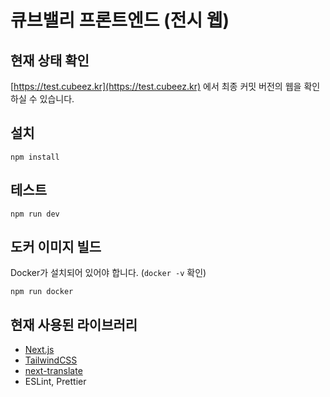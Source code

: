 # 큐브밸리 프론트엔드 (전시 웹)

## 현재 상태 확인

[https://test.cubeez.kr](https://test.cubeez.kr) 에서 최종 커밋 버전의 웹을 확인하실 수 있습니다.

## 설치

```
npm install
```

## 테스트

```
npm run dev
```

## 도커 이미지 빌드

Docker가 설치되어 있어야 합니다. (`docker -v` 확인)

```
npm run docker
```

## 현재 사용된 라이브러리

- [Next.js](https://nextjs.org/)
- [TailwindCSS](https://tailwindcss.com/)
- [next-translate](https://github.com/aralroca/next-translate)
- ESLint, Prettier
